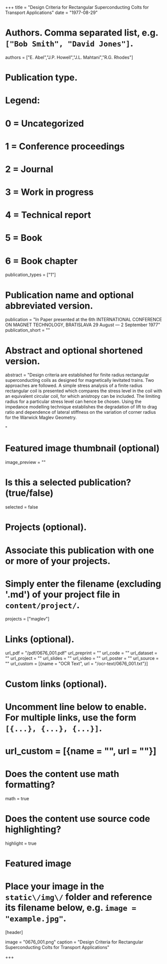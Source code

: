 +++
title = "Design Criteria for Rectangular Superconducting Colts for Transport Applications" 
date = "1977-08-29"

# Authors. Comma separated list, e.g. `["Bob Smith", "David Jones"]`.
authors = ["E. Abel","J.P. Howell","J.L. Mahtani","R.G. Rhodes"]

# Publication type.
# Legend:
# 0 = Uncategorized
# 1 = Conference proceedings
# 2 = Journal
# 3 = Work in progress
# 4 = Technical report
# 5 = Book
# 6 = Book chapter
publication_types = ["1"]

# Publication name and optional abbreviated version.
publication = "In Paper presented at the 6th INTERNATIONAL CONFERENCE ON MAGNET TECHNOLOGY, BRATISLAVA 29 August — 2 September 1977"
publication_short = ""

# Abstract and optional shortened version.
abstract = "Design criteria are established for finite radius rectangular superconducting coils as designed for magnetically levitated trains. Two approaches are followed. A simple stress analysis of a finite radius rectangular coil is presented which compares the stress level in the coil with an equivalent circular coil, for which anistropy can be included. The limiting radius for a particular stress level can hence be chosen. Using the impedance modelling technique establishes the degradation of lift to drag ratio and dependence of lateral stiffness on the variation of corner radius for the Warwick Maglev Geometry.<br><br>"

# Featured image thumbnail (optional)
image_preview = ""

# Is this a selected publication? (true/false)
selected = false

# Projects (optional).
#   Associate this publication with one or more of your projects.
#   Simply enter the filename (excluding '.md') of your project file in `content/project/`.
projects = ["maglev"]

# Links \(optional\).

url_pdf = "/pdf/0676_001.pdf"
url_preprint = ""
url_code = ""
url_dataset = ""
url_project = ""
url_slides = ""
url_video = ""
url_poster = ""
url_source = ""
url_custom = [{name = "OCR Text", url = "/ocr-text/0676_001.txt"}] 

# Custom links (optional).
#   Uncomment line below to enable. For multiple links, use the form `[{...}, {...}, {...}]`.
# url_custom = [{name = "", url = ""}]

# Does the content use math formatting?
math = true

# Does the content use source code highlighting?
highlight = true

# Featured image
# Place your image in the `static\/img\/` folder and reference its filename below, e.g. `image = "example.jpg"`.
[header]

image = "0676_001.png"
caption = "Design Criteria for Rectangular Superconducting Colts for Transport Applications"

+++
